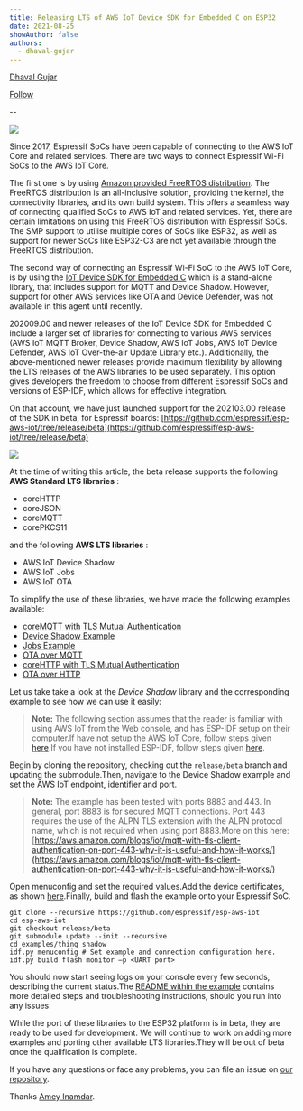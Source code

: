 ```yaml
---
title: Releasing LTS of AWS IoT Device SDK for Embedded C on ESP32
date: 2021-08-25
showAuthor: false
authors: 
  - dhaval-gujar
---
```

[Dhaval Gujar](https://medium.com/@dhavalgujar?source=post_page-----8eeeea28b79b--------------------------------)

[Follow](https://medium.com/m/signin?actionUrl=https%3A%2F%2Fmedium.com%2F_%2Fsubscribe%2Fuser%2Fdcb6fdff94e2&operation=register&redirect=https%3A%2F%2Fblog.espressif.com%2Fsupport-for-lts-release-of-aws-iot-device-sdk-for-embedded-c-on-esp32-8eeeea28b79b&user=Dhaval+Gujar&userId=dcb6fdff94e2&source=post_page-dcb6fdff94e2----8eeeea28b79b---------------------post_header-----------)

--

![](https://miro.medium.com/v2/resize:fit:640/format:webp/1*VaSThQDVirRo9_Yj-b42rA.png)

Since 2017, Espressif SoCs have been capable of connecting to the AWS IoT Core and related services. There are two ways to connect Espressif Wi-Fi SoCs to the AWS IoT Core.

The first one is by using [Amazon provided FreeRTOS distribution](https://docs.aws.amazon.com/freertos/latest/userguide/getting_started_espressif.html). The FreeRTOS distribution is an all-inclusive solution, providing the kernel, the connectivity libraries, and its own build system. This offers a seamless way of connecting qualified SoCs to AWS IoT and related services. Yet, there are certain limitations on using this FreeRTOS distribution with Espressif SoCs. The SMP support to utilise multiple cores of SoCs like ESP32, as well as support for newer SoCs like ESP32-C3 are not yet available through the FreeRTOS distribution.

The second way of connecting an Espressif Wi-Fi SoC to the AWS IoT Core, is by using the [IoT Device SDK for Embedded C](https://github.com/espressif/esp-aws-iot/) which is a stand-alone library, that includes support for MQTT and Device Shadow. However, support for other AWS services like OTA and Device Defender, was not available in this agent until recently.

202009.00 and newer releases of the IoT Device SDK for Embedded C include a larger set of libraries for connecting to various AWS services (AWS IoT MQTT Broker, Device Shadow, AWS IoT Jobs, AWS IoT Device Defender, AWS IoT Over-the-air Update Library etc.). Additionally, the above-mentioned newer releases provide maximum flexibility by allowing the LTS releases of the AWS libraries to be used separately. This option gives developers the freedom to choose from different Espressif SoCs and versions of ESP-IDF, which allows for effective integration.

On that account, we have just launched support for the 202103.00 release of the SDK in beta, for Espressif boards: [https://github.com/espressif/esp-aws-iot/tree/release/beta](https://github.com/espressif/esp-aws-iot/tree/release/beta)

![](https://miro.medium.com/v2/resize:fit:640/format:webp/1*UGKJwmqmBizPZD2skOuzLg.png)

At the time of writing this article, the beta release supports the following __AWS Standard LTS libraries__ :

- coreHTTP
- coreJSON
- coreMQTT
- corePKCS11

and the following __AWS LTS libraries__ :

- AWS IoT Device Shadow
- AWS IoT Jobs
- AWS IoT OTA

To simplify the use of these libraries, we have made the following examples available:

- [coreMQTT with TLS Mutual Authentication](https://github.com/espressif/esp-aws-iot/tree/release/beta/examples/mqtt/tls_mutual_auth)
- [Device Shadow Example](https://github.com/espressif/esp-aws-iot/tree/release/beta/examples/thing_shadow)
- [Jobs Example](https://github.com/espressif/esp-aws-iot/tree/release/beta/examples/jobs)
- [OTA over MQTT](https://github.com/espressif/esp-aws-iot/tree/release/beta/examples/ota/ota_mqtt)
- [coreHTTP with TLS Mutual Authentication](https://github.com/espressif/esp-aws-iot/tree/release/beta/examples/http/http_mutual_auth)
- [OTA over HTTP](https://github.com/espressif/esp-aws-iot/tree/release/beta/examples/ota/ota_http)

Let us take take a look at the *Device Shadow* library and the corresponding example to see how we can use it easily:

> __Note:__  The following section assumes that the reader is familiar with using AWS IoT from the Web console, and has ESP-IDF setup on their computer.If have not setup the AWS IoT Core, follow steps given [here](https://docs.aws.amazon.com/iot/latest/developerguide/iot-gs.html#aws-iot-get-started).[](https://docs.aws.amazon.com/iot/latest/developerguide/iot-gs.html#aws-iot-get-started)If you have not installed ESP-IDF, follow steps given [here](https://docs.espressif.com/projects/esp-idf/en/latest/esp32/get-started/).

Begin by cloning the repository, checking out the `release/beta` branch and updating the submodule.Then, navigate to the Device Shadow example and set the AWS IoT endpoint, identifier and port.

> __Note:__  The example has been tested with ports 8883 and 443. In general, port 8883 is for secured MQTT connections. Port 443 requires the use of the ALPN TLS extension with the ALPN protocol name, which is not required when using port 8883.More on this here: [https://aws.amazon.com/blogs/iot/mqtt-with-tls-client-authentication-on-port-443-why-it-is-useful-and-how-it-works/](https://aws.amazon.com/blogs/iot/mqtt-with-tls-client-authentication-on-port-443-why-it-is-useful-and-how-it-works/)

Open menuconfig and set the required values.Add the device certificates, as shown [here](https://github.com/espressif/esp-aws-iot/tree/release/beta/examples#configuring-your-device).Finally, build and flash the example onto your Espressif SoC.

```
git clone --recursive https://github.com/espressif/esp-aws-iot
cd esp-aws-iot
git checkout release/beta 
git submodule update --init --recursive 
cd examples/thing_shadow 
idf.py menuconfig # Set example and connection configuration here.
idf.py build flash monitor –p <UART port>
```

You should now start seeing logs on your console every few seconds, describing the current status.The [README within the example](https://github.com/espressif/esp-aws-iot/blob/release/beta/examples/thing_shadow/README.md) contains more detailed steps and troubleshooting instructions, should you run into any issues.

While the port of these libraries to the ESP32 platform is in beta, they are ready to be used for development. We will continue to work on adding more examples and porting other available LTS libraries.They will be out of beta once the qualification is complete.

If you have any questions or face any problems, you can file an issue on [our repository](https://github.com/espressif/esp-aws-iot/tree/release/beta/).

Thanks [Amey Inamdar](https://medium.com/u/96a9b11b7090?source=post_page-----8eeeea28b79b--------------------------------).
